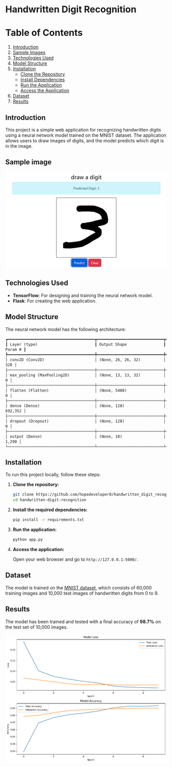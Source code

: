 # Handwritten Digit Recognition

# Table of Contents

1. [Introduction](#introduction)
2. [Sample Images](#sample-images)
3. [Technologies Used](#technologies-used)
4. [Model Structure](#model-structure)
5. [Installation](#installation)
    - [Clone the Repository](#clone-the-repository)
    - [Install Dependencies](#install-dependencies)
    - [Run the Application](#run-the-application)
    - [Access the Application](#access-the-application)
6. [Dataset](#dataset)
7. [Results](#results)

## Introduction

This project is a simple web application for recognizing handwritten digits using a neural network model trained on the MNIST dataset. The application allows users to draw images of digits, and the model predicts which digit is in the image.

## Sample image
![Sample Images](app_image.png)

## Technologies Used

- **TensorFlow**: For designing and training the neural network model.
- **Flask**: For creating the web application.

## Model Structure

The neural network model has the following architecture:

```
┏━━━━━━━━━━━━━━━━━━━━━━━━━━━━━━━━━━━━━━┳━━━━━━━━━━━━━━━━━━━━━━━━━━━━━┳━━━━━━━━━━━━━━━━━┓
┃ Layer (type)                         ┃ Output Shape                ┃         Param # ┃
┡━━━━━━━━━━━━━━━━━━━━━━━━━━━━━━━━━━━━━━╇━━━━━━━━━━━━━━━━━━━━━━━━━━━━━╇━━━━━━━━━━━━━━━━━┩
│ conv2D (Conv2D)                      │ (None, 26, 26, 32)          │             320 │
├──────────────────────────────────────┼─────────────────────────────┼─────────────────┤
│ max_pooling (MaxPooling2D)           │ (None, 13, 13, 32)          │               0 │
├──────────────────────────────────────┼─────────────────────────────┼─────────────────┤
│ flatten (Flatten)                    │ (None, 5408)                │               0 │
├──────────────────────────────────────┼─────────────────────────────┼─────────────────┤
│ dense (Dense)                        │ (None, 128)                 │         692,352 │
├──────────────────────────────────────┼─────────────────────────────┼─────────────────┤
│ dropout (Dropout)                    │ (None, 128)                 │               0 │
├──────────────────────────────────────┼─────────────────────────────┼─────────────────┤
│ output (Dense)                       │ (None, 10)                  │           1,290 │
└──────────────────────────────────────┴─────────────────────────────┴─────────────────┘
```

## Installation

To run this project locally, follow these steps:

1. **Clone the repository:**

    ```bash
    git clone https://github.com/hopedeveloper0/handwritten_digit_recognition.git
    cd handwritten-digit-recognition
    ```

2. **Install the required dependencies:**

    ```bash
    pip install -r requirements.txt
    ```

3. **Run the application:**

    ```bash
    python app.py
    ```

4. **Access the application:**

   Open your web browser and go to `http://127.0.0.1:5000/`.

## Dataset

The model is trained on the [MNIST dataset](http://yann.lecun.com/exdb/mnist/), which consists of 60,000 training images and 10,000 test images of handwritten digits from 0 to 9.

## Results

The model has been trained and tested with a final accuracy of **98.7%** on the test set of 10,000 images.

![model_result](model_result.png)
